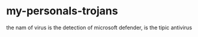 # my-personals-trojans
the nam of virus is the detection of microsoft defender, is the tipic antivirus
